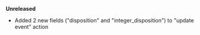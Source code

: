 **Unreleased**
* Added 2 new fields ("disposition" and "integer_disposition") to "update event" action